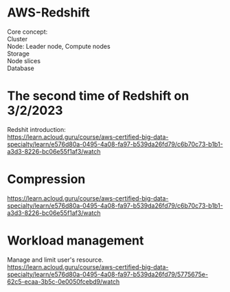 # AWS-Redshift
Core concept: \
	Cluster \
	Node: Leader node, Compute nodes \
	Storage \
	Node slices \
	Database 

# The second time of Redshift on 3/2/2023
Redshit introduction: \
https://learn.acloud.guru/course/aws-certified-big-data-specialty/learn/e576d80a-0495-4a08-fa97-b539da26fd79/c6b70c73-b1b1-a3d3-8226-bc06e55f1af3/watch 

# Compression 
https://learn.acloud.guru/course/aws-certified-big-data-specialty/learn/e576d80a-0495-4a08-fa97-b539da26fd79/c6b70c73-b1b1-a3d3-8226-bc06e55f1af3/watch 

# Workload management
Manage and limit user's resource. \
https://learn.acloud.guru/course/aws-certified-big-data-specialty/learn/e576d80a-0495-4a08-fa97-b539da26fd79/5775675e-62c5-ecaa-3b5c-0e0050fcebd9/watch 
